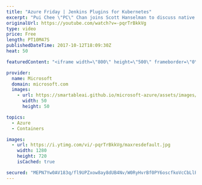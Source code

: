```yaml
---
title: "Azure Friday | Jenkins Plugins for Kubernetes"
excerpt: "Pui Chee \"PC\" Chan joins Scott Hanselman to discuss native support for Jenkins in Azure. Our plugins make it easy for you to build your project using a container agent and then automate deployment from Jenkins to an Azure Container Service Kubernetes cluster.  Announcing Deploy to Kubernetes & Azure"
originalUrl: https://youtube.com/watch?v=-pqrTrBkkVg
type: video
price: Free
length: PT10M47S
publishedDateTime: 2017-10-12T18:09:30Z
heat: 50

featuredContent: "<iframe width=\"800\" height=\"500\" frameborder=\"0\" src=\"https://www.youtube.com/embed/-pqrTrBkkVg\" allow=\"accelerometer; autoplay; encrypted-media; gyroscope; picture-in-picture\" allowfullscreen></iframe>"

provider:
  name: Microsoft
  domain: microsoft.com
  images:
    - url: https://smartableai.github.io/microsoft-azure/assets/images/organizations/microsoft.com-50x50.jpg
      width: 50
      height: 50

topics:
  - Azure
  - Containers

images:
  - url: https://i.ytimg.com/vi/-pqrTrBkkVg/maxresdefault.jpg
    width: 1280
    height: 720
    isCached: true

secured: "MEPN7Yw0AV183q/fl9UPZxow8ay8dUB4Nv/W0RyHvrBf0PY6oscfkoVcCbLlPwqJnW1LV/WXqUHVAaAeHN/SkA+N/NUvbM4d/O8lPRzHOTyWYbBOUc8AMdhl9CUlwjcV50RlExc7MM907UtT7w1Ibq5548sjk0BgWCAt+fz4/o4w5dzqP0T1/3y7mpEX9wEVLzVhdTVaTrL0m8Eu67GuXCUSZR+rq3crDlkNrE3CVEzr3Vv1bb19tHPhLJ7lO2Q7Q1LScOeuid8q8zouAQQeysJ3J+3cOMm1/gliA9kK32ECttpgK+XGWWAjyctKz3gLxJ4gHo6YKsL3yGZObu3OW4kWIz/zHs73Q/SNIM3ACPUybv2b5AcXEh7warrzvcYRa/0s6UQBrSilr3dTvhjmXp0XkCXRlBR3a/zk4oo6fjI=;GZLgESjr+7fktK2Z0cFoEQ=="
---
```


